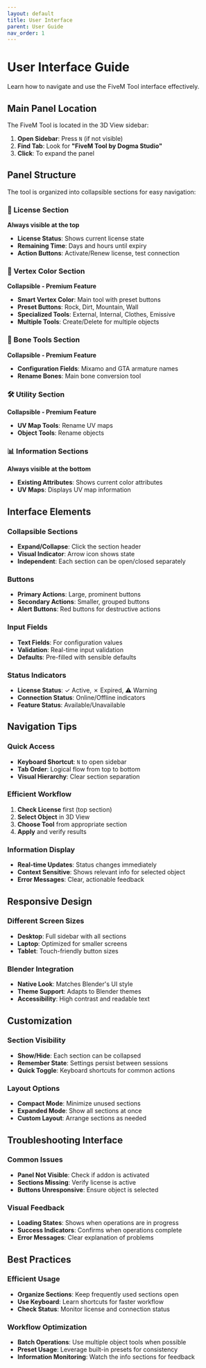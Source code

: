 ```yaml
---
layout: default
title: User Interface
parent: User Guide
nav_order: 1
---
```


# User Interface Guide

Learn how to navigate and use the FiveM Tool interface effectively.

## Main Panel Location

The FiveM Tool is located in the 3D View sidebar:

1. **Open Sidebar**: Press `N` (if not visible)
2. **Find Tab**: Look for **"FiveM Tool by Dogma Studio"**
3. **Click**: To expand the panel

## Panel Structure

The tool is organized into collapsible sections for easy navigation:

### 🔐 License Section
**Always visible at the top**

- **License Status**: Shows current license state
- **Remaining Time**: Days and hours until expiry
- **Action Buttons**: Activate/Renew license, test connection

### 🎨 Vertex Color Section
**Collapsible - Premium Feature**

- **Smart Vertex Color**: Main tool with preset buttons
- **Preset Buttons**: Rock, Dirt, Mountain, Wall
- **Specialized Tools**: External, Internal, Clothes, Emissive
- **Multiple Tools**: Create/Delete for multiple objects

### 🦴 Bone Tools Section
**Collapsible - Premium Feature**

- **Configuration Fields**: Mixamo and GTA armature names
- **Rename Bones**: Main bone conversion tool

### 🛠️ Utility Section
**Collapsible - Premium Feature**

- **UV Map Tools**: Rename UV maps
- **Object Tools**: Rename objects

### 📊 Information Sections
**Always visible at the bottom**

- **Existing Attributes**: Shows current color attributes
- **UV Maps**: Displays UV map information

## Interface Elements

### Collapsible Sections
- **Expand/Collapse**: Click the section header
- **Visual Indicator**: Arrow icon shows state
- **Independent**: Each section can be open/closed separately

### Buttons
- **Primary Actions**: Large, prominent buttons
- **Secondary Actions**: Smaller, grouped buttons
- **Alert Buttons**: Red buttons for destructive actions

### Input Fields
- **Text Fields**: For configuration values
- **Validation**: Real-time input validation
- **Defaults**: Pre-filled with sensible defaults

### Status Indicators
- **License Status**: ✓ Active, ✗ Expired, ⚠ Warning
- **Connection Status**: Online/Offline indicators
- **Feature Status**: Available/Unavailable

## Navigation Tips

### Quick Access
- **Keyboard Shortcut**: `N` to open sidebar
- **Tab Order**: Logical flow from top to bottom
- **Visual Hierarchy**: Clear section separation

### Efficient Workflow
1. **Check License** first (top section)
2. **Select Object** in 3D View
3. **Choose Tool** from appropriate section
4. **Apply** and verify results

### Information Display
- **Real-time Updates**: Status changes immediately
- **Context Sensitive**: Shows relevant info for selected object
- **Error Messages**: Clear, actionable feedback

## Responsive Design

### Different Screen Sizes
- **Desktop**: Full sidebar with all sections
- **Laptop**: Optimized for smaller screens
- **Tablet**: Touch-friendly button sizes

### Blender Integration
- **Native Look**: Matches Blender's UI style
- **Theme Support**: Adapts to Blender themes
- **Accessibility**: High contrast and readable text

## Customization

### Section Visibility
- **Show/Hide**: Each section can be collapsed
- **Remember State**: Settings persist between sessions
- **Quick Toggle**: Keyboard shortcuts for common actions

### Layout Options
- **Compact Mode**: Minimize unused sections
- **Expanded Mode**: Show all sections at once
- **Custom Layout**: Arrange sections as needed

## Troubleshooting Interface

### Common Issues
- **Panel Not Visible**: Check if addon is activated
- **Sections Missing**: Verify license is active
- **Buttons Unresponsive**: Ensure object is selected

### Visual Feedback
- **Loading States**: Shows when operations are in progress
- **Success Indicators**: Confirms when operations complete
- **Error Messages**: Clear explanation of problems

## Best Practices

### Efficient Usage
- **Organize Sections**: Keep frequently used sections open
- **Use Keyboard**: Learn shortcuts for faster workflow
- **Check Status**: Monitor license and connection status

### Workflow Optimization
- **Batch Operations**: Use multiple object tools when possible
- **Preset Usage**: Leverage built-in presets for consistency
- **Information Monitoring**: Watch the info sections for feedback 